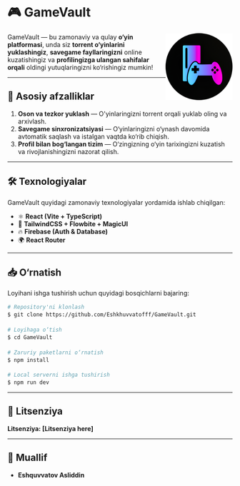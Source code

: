 # 🎮 GameVault

<img src="/public/logo.png" alt="GameVault Logo" width="150" align="right" />

GameVault — bu zamonaviy va qulay **o‘yin platformasi**, unda siz **torrent o‘yinlarini yuklashingiz**, **savegame fayllaringizni** online kuzatishingiz va **profilingizga ulangan sahifalar orqali** oldingi yutuqlaringizni ko‘rishingiz mumkin!

---

## 🚀 Asosiy afzalliklar

1. **Oson va tezkor yuklash** — O'yinlaringizni torrent orqali yuklab oling va arxivlash.
2. **Savegame sinxronizatsiyasi** — O‘yinlaringizni o‘ynash davomida avtomatik saqlash va istalgan vaqtda ko‘rib chiqish.
3. **Profil bilan bog‘langan tizim** — O‘zingizning o‘yin tarixingizni kuzatish va rivojlanishingizni nazorat qilish.

---

## 🛠 Texnologiyalar

GameVault quyidagi zamonaviy texnologiyalar yordamida ishlab chiqilgan:

- ⚛ **React (Vite + TypeScript)**
- 🎨 **TailwindCSS + Flowbite + MagicUI**
- 🔥 **Firebase (Auth & Database)**
- 🌍 **React Router**

---

## 📥 O‘rnatish

Loyihani ishga tushirish uchun quyidagi bosqichlarni bajaring:

```sh
# Repository'ni klonlash
$ git clone https://github.com/Eshkhuvvatofff/GameVault.git

# Loyihaga o‘tish
$ cd GameVault

# Zaruriy paketlarni o‘rnatish
$ npm install

# Local serverni ishga tushirish
$ npm run dev
```

---

## 📜 Litsenziya

**Litsenziya: [Litsenziya here]**

---

## 👤 Muallif

- **Eshquvvatov Asliddin**

